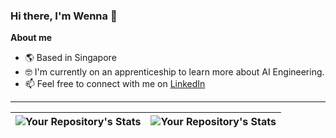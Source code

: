 ### Hi there, I'm Wenna 👋

**About me**
- 🌎 Based in Singapore 
- 🤓 I'm currently on an apprenticeship to learn more about AI Engineering.
- 📫 Feel free to connect with me on [LinkedIn](https://www.linkedin.com/in/wenna-loo/)

--------------------------------------------------------------------

| ![Your Repository's Stats](https://github-readme-stats.vercel.app/api?username=crushedmonster&show_icons=true) | ![Your Repository's Stats](https://github-readme-stats.vercel.app/api/top-langs/?username=crushedmonster&layout=compact) |
| ------------- | ------------- |

<!--
**crushedmonster/crushedmonster** is a ✨ _special_ ✨ repository because its `README.md` (this file) appears on your GitHub profile.

Here are some ideas to get you started:

- 🔭 I’m currently working on ...
- 🌱 I’m currently learning ...
- 👯 I’m looking to collaborate on ...
- 🤔 I’m looking for help with ...
- 💬 Ask me about ...
- 📫 How to reach me: ...
- 😄 Pronouns: ...
- ⚡ Fun fact: ...
-->
